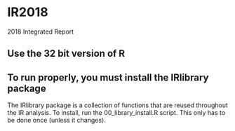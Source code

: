 # IR2018
2018 Integrated Report

## Use the 32 bit version of R

## To run properly, you must install the IRlibrary package
The IRlibrary package is a collection of functions that are reused throughout the IR analysis.
To install, run the 00_library_install.R script. This only has to be done once (unless it changes). 
